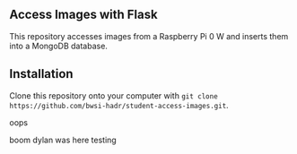 ## Access Images with Flask

This repository accesses images from a Raspberry Pi 0 W and inserts them into a MongoDB database.

## Installation

Clone this repository onto your computer with
```git clone https://github.com/bwsi-hadr/student-access-images.git```.

oops


boom
dylan was here
testing